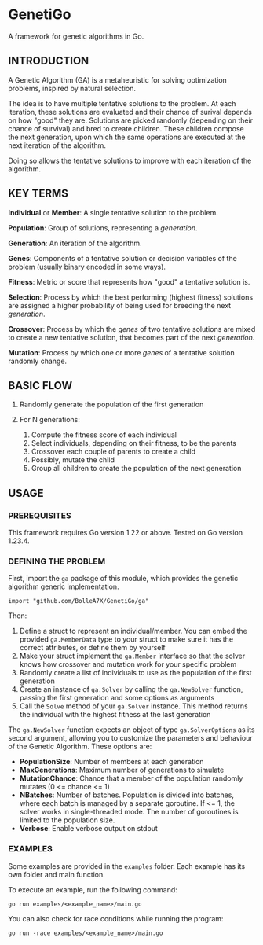 # GenetiGo
A framework for genetic algorithms in Go.

## INTRODUCTION

A Genetic Algorithm (GA) is a metaheuristic for solving optimization problems,
inspired by natural selection.

The idea is to have multiple tentative solutions to the problem. At each iteration,
these solutions are evaluated and their chance of surival depends on how "good"
they are. Solutions are picked randomly (depending on their chance of survival)
and bred to create children. These children compose the next generation, upon
which the same operations are executed at the next iteration of the algorithm.

Doing so allows the tentative solutions to improve with each iteration of the
algorithm.

## KEY TERMS

**Individual** or **Member**: A single tentative solution to the
problem.

**Population**: Group of solutions, representing a _generation_.

**Generation**: An iteration of the algorithm.

**Genes**: Components of a tentative solution or decision variables of the problem
(usually binary encoded in some ways).

**Fitness**: Metric or score that represents how "good" a tentative solution is.

**Selection**: Process by which the best performing (highest fitness) solutions
are assigned a higher probability of being used for breeding the next _generation_.

**Crossover**: Process by which the _genes_ of two tentative solutions are mixed
to create a new tentative solution, that becomes part of the next _generation_.

**Mutation**: Process by which one or more _genes_ of a tentative solution randomly
change.

## BASIC FLOW

1. Randomly generate the population of the first generation
2. For N generations:

    1. Compute the fitness score of each individual
    2. Select individuals, depending on their fitness, to be the parents
    3. Crossover each couple of parents to create a child
    4. Possibly, mutate the child
    5. Group all children to create the population of the next generation

## USAGE

### PREREQUISITES

This framework requires Go version 1.22 or above. Tested on Go version 1.23.4.

### DEFINING THE PROBLEM

First, import the ```ga``` package of this module, which provides the genetic
algorithm generic implementation.

```
import "github.com/BolleA7X/GenetiGo/ga"
```

Then:

1. Define a struct to represent an individual/member. You can embed the provided
```ga.MemberData``` type to your struct to make sure it has the correct
attributes, or define them by yourself
2. Make your struct implement the ```ga.Member``` interface so that the solver
knows how crossover and mutation work for your specific problem
3. Randomly create a list of individuals to use as the population of the first
generation
4. Create an instance of ```ga.Solver``` by calling the ```ga.NewSolver```
function, passing the first generation and some options as arguments
5. Call the ```Solve``` method of your ```ga.Solver``` instance. This method
returns the individual with the highest fitness at the last generation

The ```ga.NewSolver``` function expects an object of type ```ga.SolverOptions```
as its second argument, allowing you to customize the parameters and behaviour
of the Genetic Algorithm. These options are:

- **PopulationSize**: Number of members at each generation
- **MaxGenerations**: Maximum number of generations to simulate
- **MutationChance**: Chance that a member of the population randomly mutates
(0 <= chance <= 1)
- **NBatches**: Number of batches. Population is divided into batches, where each
batch is managed by a separate goroutine. If <= 1, the solver works in single-threaded
mode. The number of goroutines is limited to the population size.
- **Verbose**: Enable verbose output on stdout

### EXAMPLES

Some examples are provided in the ```examples``` folder. Each example has its
own folder and main function.

To execute an example, run the following command:

```
go run examples/<example_name>/main.go
```

You can also check for race conditions while running the program:

```
go run -race examples/<example_name>/main.go
```
